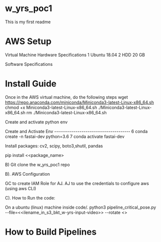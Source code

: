 # w_yrs_poc1
This is my first readme


# AWS Setup

Virtual Machine Hardware Specifications
1 Ubuntu 18.04 
2 HDD 20 GB 

Software Specifications

	
# Install Guide

Once in the AWS virtual machine, do the following steps
wget https://repo.anaconda.com/miniconda/Miniconda3-latest-Linux-x86_64.sh
chmod +x Miniconda3-latest-Linux-x86_64.sh
./Miniconda3-latest-Linux-x86_64.sh
rm ./Miniconda3-latest-Linux-x86_64.sh


Create and activate python env

Create and Activate Env
	---------------------------------------
	    6  conda create -n fastai-dev python=3.6
	    7  conda activate fastai-dev
 

Install packages:
cv2, scipy, boto3,shutil, pandas

pip install <<package_name>

B) Git clone the w_yrs_poc1 repo 

B). AWS Configuration

GC to create IAM Role for AJ. AJ to use the credentials to configure aws (using aws CLI)

C). How to Run the code: 

On a ubuntu (linux) machine inside code/. 
python3 pipeline_critical_pose.py --file=<<ilename_in_s3_bkt_w-yrs-input-video>> 
--rotate <<angle>>


# How to Build Pipelines



